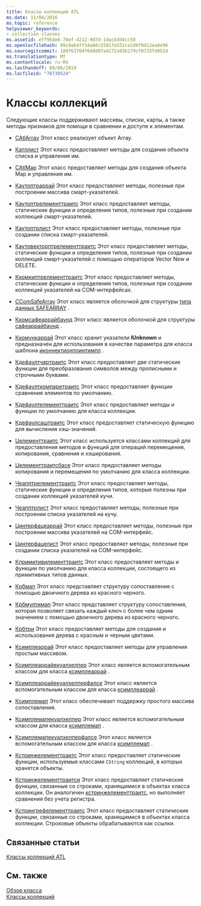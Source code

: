 ```yaml
---
title: Классы коллекций ATL
ms.date: 11/04/2016
ms.topic: reference
helpviewer_keywords:
- collection classes
ms.assetid: eff95de6-78ef-4212-9d7d-1dacbdd4cc58
ms.openlocfilehash: 09c0a64ff34a86c5581fe552ce2dbf0d12ea8e96
ms.sourcegitcommit: 180f63704f6ddd07a4172a93b179cf0733fd952d
ms.translationtype: MT
ms.contentlocale: ru-RU
ms.lasthandoff: 09/06/2019
ms.locfileid: "70739524"
---
```

# <a name="collection-classes"></a>Классы коллекций

Следующие классы поддерживают массивы, списки, карты, а также методы признаков для помощи в сравнении и доступе к элементам.

- [CAtlArray](../atl/reference/catlarray-class.md) Этот класс реализует объект Array.

- [Катллист](../atl/reference/catllist-class.md) Этот класс предоставляет методы для создания объекта списка и управления им.

- [CAtlMap](../atl/reference/catlmap-class.md) Этот класс предоставляет методы для создания объекта Map и управления им.

- [Каутоптраррай](../atl/reference/cautoptrarray-class.md) Этот класс предоставляет методы, полезные при построении массива смарт-указателей.

- [Каутоптрелементтраитс](../atl/reference/cautoptrelementtraits-class.md) Этот класс предоставляет методы, статические функции и определения типов, полезные при создании коллекций смарт-указателей.

- [Каутоптрлист](../atl/reference/cautoptrlist-class.md) Этот класс предоставляет методы, полезные при создании списка смарт-указателей.

- [Каутовекторптрелементтраитс](../atl/reference/cautovectorptrelementtraits-class.md) Этот класс предоставляет методы, статические функции и определения типов, полезные при создании коллекций смарт-указателей с помощью операторов Vector New и DELETE.

- [Ккомкиптрелементтраитс](../atl/reference/ccomqiptrelementtraits-class.md) Этот класс предоставляет методы, статические функции и определения типов, полезные при создании коллекций указателей на COM-интерфейсах.

- [CComSafeArray](../atl/reference/ccomsafearray-class.md) Этот класс является оболочкой для структуры [типа данных SAFEARRAY](/windows/win32/api/oaidl/ns-oaidl-safearray) .

- [Ккомсафеаррайбаунд](../atl/reference/ccomsafearraybound-class.md) Этот класс является оболочкой для структуры [сафеаррайбаунд](/windows/win32/api/oaidl/ns-oaidl-safearraybound) .

- [Ккомункаррай](../atl/reference/ccomunkarray-class.md) Этот класс хранит указатели **IUnknown** и предназначен для использования в качестве параметра для класса шаблона [иконнектионпоинтимпл](../atl/reference/iconnectionpointimpl-class.md) .

- [Кдефаултчартраитс](../atl/reference/cdefaultchartraits-class.md) Этот класс предоставляет две статические функции для преобразования символов между прописными и строчными буквами.

- [Кдефаулткомпаретраитс](../atl/reference/cdefaultcomparetraits-class.md) Этот класс предоставляет функции сравнения элементов по умолчанию.

- [Кдефаултелементтраитс](../atl/reference/cdefaultelementtraits-class.md) Этот класс предоставляет методы и функции по умолчанию для класса коллекции.

- [Кдефаулсаштраитс](../atl/reference/cdefaulthashtraits-class.md) Этот класс предоставляет статическую функцию для вычисления хэш-значений.

- [Целементтраитс](../atl/reference/celementtraits-class.md) Этот класс используется классами коллекций для предоставления методов и функций для операций перемещения, копирования, сравнения и хэширования.

- [Целементтраитсбасе](../atl/reference/celementtraitsbase-class.md) Этот класс предоставляет методы копирования и перемещения по умолчанию для класса коллекции.

- [Чеапптрелементтраитс](../atl/reference/cheapptrelementtraits-class.md) Этот класс предоставляет методы, статические функции и определения типов, которые полезны при создании коллекций указателей кучи.

- [Чеапптрлист](../atl/reference/cheapptrlist-class.md) Этот класс предоставляет методы, полезные при построении списка указателей на кучу.

- [Цинтерфацеаррай](../atl/reference/cinterfacearray-class.md) Этот класс предоставляет методы, полезные при построении массива указателей на COM-интерфейс.

- [Цинтерфацелист](../atl/reference/cinterfacelist-class.md) Этот класс предоставляет методы, полезные при создании списка указателей на COM-интерфейс.

- [Кпримитивилементтраитс](../atl/reference/cprimitiveelementtraits-class.md) Этот класс предоставляет методы и функции по умолчанию для класса коллекции, состоящего из примитивных типов данных.

- [Крбмап](../atl/reference/crbmap-class.md) Этот класс представляет структуру сопоставления с помощью двоичного дерева из красного черного.

- [Крбмултимап](../atl/reference/crbmultimap-class.md) Этот класс представляет структуру сопоставления, которая позволяет связать каждый ключ с более чем одним значением с помощью двоичного дерева из красного черного.

- [Крбтри](../atl/reference/crbtree-class.md) Этот класс предоставляет методы для создания и использования дерева с красным и черным цветами.

- [Ксимплеаррай](../atl/reference/csimplearray-class.md) Этот класс предоставляет методы для управления простым массивом.

- [Ксимплеаррайекуалхелпер](../atl/reference/csimplearrayequalhelper-class.md) Этот класс является вспомогательным классом для класса [ксимплеаррай](../atl/reference/csimplearray-class.md) .

- [Ксимплеаррайекуалхелперфалсе](../atl/reference/csimplearrayequalhelperfalse-class.md) Этот класс является вспомогательным классом для класса [ксимплеаррай](../atl/reference/csimplearray-class.md) .

- [Ксимплемап](../atl/reference/csimplemap-class.md) Этот класс обеспечивает поддержку простого массива сопоставления.

- [Ксимплемапекуалхелпер](../atl/reference/csimplemapequalhelper-class.md) Этот класс является вспомогательным классом для класса [ксимплемап](../atl/reference/csimplemap-class.md) .

- [Ксимплемапекуалхелперфалсе](../atl/reference/csimplemapequalhelperfalse-class.md) Этот класс является вспомогательным классом для класса [ксимплемап](../atl/reference/csimplemap-class.md) .

- [Кстринжелементтраитс](../atl/reference/cstringelementtraits-class.md) Этот класс предоставляет статические функции, используемые классами `CString` коллекций, в которых хранятся объекты.

- [Кстринжелементтраитси](../atl/reference/cstringelementtraitsi-class.md) Этот класс предоставляет статические функции, связанные со строками, хранящимися в объектах класса коллекции. Он аналогичен [кстринжелементтраитс](../atl/reference/cstringelementtraits-class.md), но выполняет сравнения без учета регистра.

- [Кстрингрефелементтраитс](../atl/reference/cstringrefelementtraits-class.md) Этот класс предоставляет статические функции, связанные со строками, хранящимися в объектах класса коллекции. Строковые объекты обрабатываются как ссылки.

## <a name="related-articles"></a>Связанные статьи

[Классы коллекций ATL](../atl/atl-collection-classes.md)

## <a name="see-also"></a>См. также

[Обзор класса](../atl/atl-class-overview.md)<br/>
[Классы коллекций](../atl/atl-collection-classes.md)
